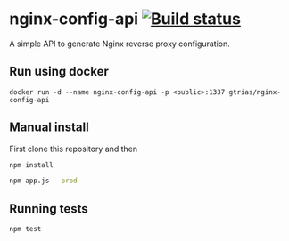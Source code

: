 # nginx-config-api [![Build status][build svg]][build status]

A simple API to generate Nginx reverse proxy configuration.

## Run using docker

```
docker run -d --name nginx-config-api -p <public>:1337 gtrias/nginx-config-api
```

## Manual install

First clone this repository and then

```bash
npm install

npm app.js --prod
```

## Running tests

```
npm test
```

[build status]: https://travis-ci.org/gtrias/nginx-config-api
[build svg]: https://travis-ci.org/gtrias/nginx-config-api.svg?branch=master
